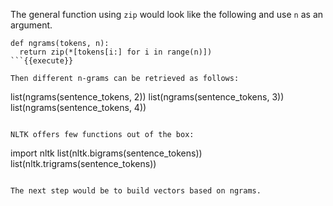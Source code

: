 The general function using `zip` would look like the following and use `n` as an argument.

```
def ngrams(tokens, n):
  return zip(*[tokens[i:] for i in range(n)])
```{{execute}}

Then different n-grams can be retrieved as follows:

```
list(ngrams(sentence_tokens, 2))
list(ngrams(sentence_tokens, 3))
list(ngrams(sentence_tokens, 4))
```{{execute}}

NLTK offers few functions out of the box:

```
import nltk
list(nltk.bigrams(sentence_tokens))
list(nltk.trigrams(sentence_tokens))
```{{execute}}

The next step would be to build vectors based on ngrams.
